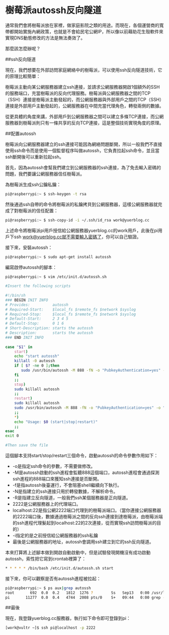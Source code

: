 # 樹莓派autossh反向隧道


通常我們會將樹莓派放在家裡，做家庭影院之類的用途。而現在，各個運營商的寬帶都開始實施內網政策，也就是不會給民宅公網IP，所以像以前藉助花生殼軟件來實現DNS動態修改的方法是無法奏效了。

那麼該怎麼辦呢？

##ssh反向隧道

現在，我們想要在外部訪問家庭網絡中的樹莓派，可以使用ssh反向隧道技術，它的原理比較簡單：

樹莓派主動向某公網服務器建立ssh連接，並請求公網服務器開啟1個額外的SSH的服務端口，充當樹莓派的反向代理服務。樹莓派與公網服務器之間的TCP（SSH）連接是樹莓派主動發起的，而公網服務器與外部用戶之間的TCP（SSH）連接是外部用戶主動發起的，公網服務器在中間充當代理角色，轉發兩側的數據。

從更具體的角度來講，外部用戶到公網服務器之間可以建立多條TCP連接，而公網服務器到樹莓派則只有一條共享的反向TCP連接，這是整個技術實現角度的原理。

##配置autossh

樹莓派向公網服務器建立的ssh連接可能因為網絡問題斷開，所以一般我們不直接使用ssh命令而是使用一個監督程序叫做autossh，它負責拉起ssh命令，並且當ssh斷開後可以重新拉起ssh。

首先，因為autossh會幫我們建立到公網服務器的ssh連接，為了免去輸入密碼的問題，我們要讓公網服務器信任樹莓派。

為樹莓派生成ssh公鑰私鑰：


```sh
pi@raspberrypi:~ $ ssh-keygen -t rsa
```

然後通過ssh自帶的命令將樹莓派的私鑰拷貝到公網服務器，這樣公網服務器就完成了對樹莓派的信任配置：


```sh
pi@raspberrypi:~ $ ssh-copy-id -i ~/.ssh/id_rsa work@yuerblog.cc
```

上述命令將樹莓派pi用戶授信給公網服務器yuerblog.cc的work用戶，此後在pi用戶下ssh work@yuerblog.cc就不需要輸入密碼了，你可以自己驗證。

接下來，安裝autossh：


```sh
pi@raspberrypi:~ $ sudo apt-get install autossh
```

編寫啟停autossh的腳本：


```sh
pi@raspberrypi:~ $ vim /etc/init.d/autossh.sh
 
#Insert the following scripts
 
#!/bin/sh
### BEGIN INIT INFO
# Provides:          autossh
# Required-Start:    $local_fs $remote_fs $network $syslog
# Required-Stop:     $local_fs $remote_fs $network $syslog
# Default-Start:     2 3 4 5
# Default-Stop:      0 1 6
# Short-Description: starts the autossh
# Description:       starts the autossh
### END INIT INFO
 
case "$1" in
    start)
    echo "start autossh"
    killall -0 autossh
    if [ $? -ne 0 ];then
       sudo /usr/bin/autossh -M 888 -fN -o "PubkeyAuthentication=yes" -o "StrictHostKeyChecking=false" -o "PasswordAuthentication=no" -o "ServerAliveInterval 60" -o "ServerAliveCountMax 3" -R 2222:localhost:22 -i /home/pi/.ssh/id_rsa work@yuerblog.cc
    fi
    ;;
    stop)
    sudo killall autossh
    ;;
    restart)
    sudo killall autossh
    sudo /usr/bin/autossh -M 888 -fN -o "PubkeyAuthentication=yes" -o "StrictHostKeyChecking=false" -o "PasswordAuthentication=no" -o "ServerAliveInterval 60" -o "ServerAliveCountMax 3" -R 2222:localhost:22 -i /home/pi/.ssh/id_rsa work@yuerblog.cc
    ;;
    *)
    echo "Usage: $0 (start|stop|restart)"
    ;;
esac
exit 0
 
#Then save the file
```

這個腳本支持start/stop/restart三個命令，啟動autossh的命令參數作用如下：

- -o是指定ssh命令的參數，不需要做修改。
- -M是autossh啟動的ssh進程會監聽888這個端口，autossh進程會通過探測ssh進程的888端口來獲知ssh連接是否斷開。
- -f是指autossh後臺運行，不會阻塞shell繼續向下執行。
- -N是指建立的ssh連接只用於轉發數據，不解析命令。
- -R是指建立反向隧道，一般我們ssh某個服務器是正向隧道。
- 2222是公網服務器上的代理端口。
- localhost:22是指公網2222端口代理到的樹莓派端口。（當你連接公網服務器的2222端口後，數據通過樹莓派之間的反向ssh連接到達樹莓派，由樹莓派端的ssh進程代理髮起到localhost:22的2次連接，從而實現ssh訪問樹莓派的目的）
- -i指定的是之前授信給公網服務器的ssh私鑰
- 最後是公網服務器的地址，autossh會調用ssh建立到它的ssh反向隧道。

本來打算將上述腳本做到開啟自動啟動中，但是試驗發現開機沒有成功啟動autossh，索性把它寫到crontab裡算了：


```sh
* * * * * /bin/bash /etc/init.d/autossh.sh start
```

接下來，你可以觀察是否有autossh進程被拉起：


```sh
pi@raspberrypi:~ $ ps aux|grep autossh
root       692  0.0  0.2   1812  1276 ?        Ss   Sep13   0:00 /usr/lib/autossh/autossh -M 888 -N  -o PubkeyAuthentication=yes -o StrictHostKeyChecking=false -o PasswordAuthentication=no -o ServerAliveInterval 60 -o ServerAliveCountMax 3 -R 2222:localhost:22 -i /home/pi/.ssh/id_rsa work@yuerblog.cc
pi       11277  0.0  0.4   4744  2008 pts/0    S+   09:44   0:00 grep --color=auto autossh
```


##最後

現在，我登錄yuerblog.cc服務器，執行如下命令即可登錄到pi：

```sh
[work@vultr ~]$ ssh pi@localhost -p 2222
```